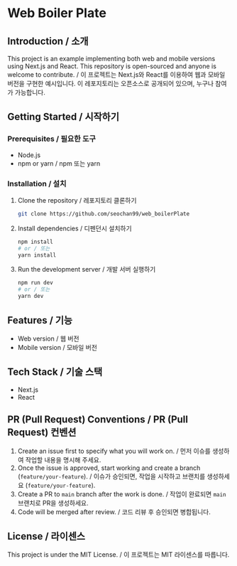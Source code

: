 # Web Boiler Plate

## Introduction / 소개

This project is an example implementing both web and mobile versions using Next.js and React. This repository is open-sourced and anyone is welcome to contribute.
/ 이 프로젝트는 Next.js와 React를 이용하여 웹과 모바일 버전을 구현한 예시입니다. 이 레포지토리는 오픈소스로 공개되어 있으며, 누구나 참여가 가능합니다.

## Getting Started / 시작하기

### Prerequisites / 필요한 도구

-   Node.js
-   npm or yarn / npm 또는 yarn

### Installation / 설치

1. Clone the repository / 레포지토리 클론하기

    ```bash
    git clone https://github.com/seochan99/web_boilerPlate
    ```

2. Install dependencies / 디펜던시 설치하기

    ```bash
    npm install
    # or / 또는
    yarn install
    ```

3. Run the development server / 개발 서버 실행하기

    ```bash
    npm run dev
    # or / 또는
    yarn dev
    ```

## Features / 기능

-   Web version / 웹 버전
-   Mobile version / 모바일 버전

## Tech Stack / 기술 스택

-   Next.js
-   React

## PR (Pull Request) Conventions / PR (Pull Request) 컨벤션

1. Create an issue first to specify what you will work on. / 먼저 이슈를 생성하여 작업할 내용을 명시해 주세요.
2. Once the issue is approved, start working and create a branch (`feature/your-feature`). / 이슈가 승인되면, 작업을 시작하고 브랜치를 생성하세요 (`feature/your-feature`).
3. Create a PR to `main` branch after the work is done. / 작업이 완료되면 `main` 브랜치로 PR을 생성하세요.
4. Code will be merged after review. / 코드 리뷰 후 승인되면 병합됩니다.

## License / 라이센스

This project is under the MIT License. / 이 프로젝트는 MIT 라이센스를 따릅니다.
